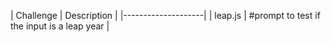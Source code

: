 | Challenge          |             Description                     |
|--------------------|
| leap.js            | #prompt to test if the input is a leap year |
